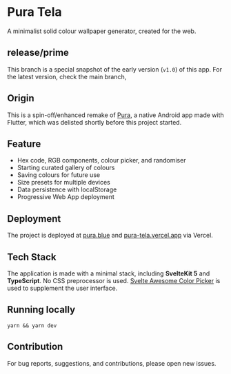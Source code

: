 # Pura Tela
A minimalist solid colour wallpaper generator, created for the web.

## release/prime 
This branch is a special snapshot of the early version (`v1.0`) of this app. For the latest version, check the main branch, 

## Origin
This is a spin-off/enhanced remake of [Pura](https://github.com/JunoNgx/flutter-pura), a native Android app made with Flutter, which was delisted shortly before this project started.

## Feature
- Hex code, RGB components, colour picker, and randomiser
- Starting curated gallery of colours
- Saving colours for future use
- Size presets for multiple devices
- Data persistence with localStorage
- Progressive Web App deployment

## Deployment
The project is deployed at [pura.blue](https://pura.blue) and [pura-tela.vercel.app](https://pura-tela.vercel.app/) via Vercel.

## Tech Stack
The application is made with a minimal stack, including **SvelteKit 5** and **TypeScript**. No CSS preprocessor is used. [Svelte Awesome Color Picker](https://svelte-awesome-color-picker.vercel.app/) is used to supplement the user interface.

## Running locally
`yarn && yarn dev`

## Contribution
For bug reports, suggestions, and contributions, please open new issues.
